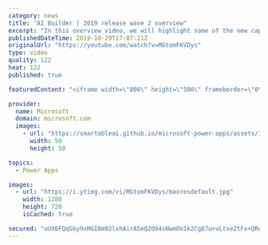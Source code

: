 ```yaml
---
category: news
title: "AI Builder | 2019 release wave 2 overview"
excerpt: "In this overview video, we will highlight some of the new capabilities included in the latest update to AI Builder within Power Apps that will help you plan and prepare for the upcoming updates with confidence.     Here are the capabilities covered:  • Building AI models  • Managing and sharing AI models"
publishedDateTime: 2019-10-29T17:07:21Z
originalUrl: "https://youtube.com/watch?v=MGtomFKVDys"
type: video
quality: 122
heat: 122
published: true

featuredContent: "<iframe width=\"800\" height=\"500\" frameborder=\"0\" src=\"https://www.youtube.com/embed/MGtomFKVDys\" allow=\"accelerometer; autoplay; encrypted-media; gyroscope; picture-in-picture\" allowfullscreen></iframe>"

provider:
  name: Microsoft
  domain: microsoft.com
  images:
    - url: "https://smartableai.github.io/microsoft-power-apps/assets/images/organizations/microsoft.com-50x50.jpg"
      width: 50
      height: 50

topics:
  - Power Apps

images:
  - url: "https://i.ytimg.com/vi/MGtomFKVDys/maxresdefault.jpg"
    width: 1280
    height: 720
    isCached: true

secured: "uUX6FQqGky9sMGI8m92lxhAirA5eQ2O94sNwmOn1k2Cg87u+vLtxeZtFx+QRoaKjaIuTtbS40RDGqA1NASf3wVpI6YEZWymgCquskfoFK+w9D8W3+lntBqavAZ0p1BU+mRtHjswh+Ka21WjLiYFPfsFSeL/g9At9/JsEQu3YYvpAU0tslyTscch86J5OMRqzeMM0DI5pXWwoBy7w2e2xyh4Ei+FVNWdfm4IxwKtydMUeLBIhPiAahf3oQPbEKw/gaeMLyzkbg4A2VdcKADVOPZHw4qFfMbyNnVsxQtpfS+/cFyG+MqQV6LLBl/pn0/z7xbcbv714Xw+UZ6OLtOR3vR9UED4RF/rbuQ2wPc6ptwuV5DOGdp/lXcR4/56znab0ckS7ac0ltbHFWmVY9M07OH3LpxYct7GHBLrXzCj2GCQzld8w+cuN7G9CFKrdqTKo;4qJocDlJe13jNb/GCD+rRQ=="
---
```


